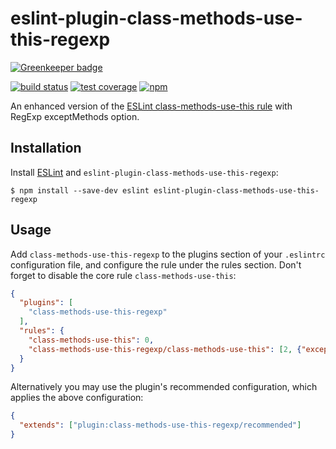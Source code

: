 # eslint-plugin-class-methods-use-this-regexp

[![Greenkeeper badge](https://badges.greenkeeper.io/teryaew/eslint-plugin-class-methods-use-this-regexp.svg)](https://greenkeeper.io/)

[![build status][travis-image]][travis-url]
[![test coverage][coveralls-image]][coveralls-url]
[![npm][npm-image]][npm-url]

[travis-image]: https://img.shields.io/travis/teryaew/eslint-plugin-class-methods-use-this-regexp/master.svg?style=flat-square
[travis-url]: https://travis-ci.org/teryaew/eslint-plugin-class-methods-use-this-regexp
[coveralls-image]: https://img.shields.io/coveralls/teryaew/eslint-plugin-class-methods-use-this-regexp/master.svg?style=flat-square
[coveralls-url]: https://coveralls.io/github/teryaew/eslint-plugin-class-methods-use-this-regexp?branch=master
[npm-image]: https://img.shields.io/npm/v/eslint-plugin-class-methods-use-this-regexp.svg?style=flat-square
[npm-url]: https://www.npmjs.com/package/eslint-plugin-class-methods-use-this-regexp


An enhanced version of the [ESLint class-methods-use-this rule](http://eslint.org/docs/rules/class-methods-use-this) with RegExp exceptMethods option.

## Installation

Install [ESLint](http://eslint.org) and `eslint-plugin-class-methods-use-this-regexp`:

```
$ npm install --save-dev eslint eslint-plugin-class-methods-use-this-regexp
```

## Usage

Add `class-methods-use-this-regexp` to the plugins section of your `.eslintrc` configuration file, and configure the rule under the rules section. Don't forget to disable the core rule `class-methods-use-this`:

```json
{
  "plugins": [
    "class-methods-use-this-regexp"
  ],
  "rules": {
    "class-methods-use-this": 0,
    "class-methods-use-this-regexp/class-methods-use-this": [2, {"exceptMethods": ["render"]}]
  }
}
```

Alternatively you may use the plugin's recommended configuration, which applies the above configuration:

```json
{
  "extends": ["plugin:class-methods-use-this-regexp/recommended"]
}
```
